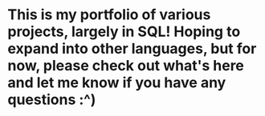 # This is my portfolio of various projects, largely in SQL! Hoping to expand into other languages, but for now, please check out what's here and let me know if you have any questions :^)
